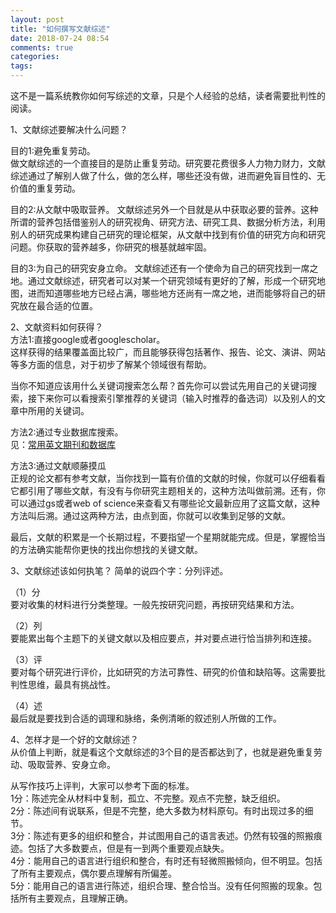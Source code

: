 ```yaml
---
layout: post
title: "如何撰写文献综述"
date: 2018-07-24 08:54
comments: true
categories: 
tags: 
---
```

这不是一篇系统教你如何写综述的文章，只是个人经验的总结，读者需要批判性的阅读。  

1、文献综述要解决什么问题？  

目的1:避免重复劳动。  
做文献综述的一个直接目的是防止重复劳动。研究要花费很多人力物力财力，文献综述通过了解别人做了什么，做的怎么样，哪些还没有做，进而避免盲目性的、无价值的重复劳动。

目的2:从文献中吸取营养。
文献综述另外一个目就是从中获取必要的营养。这种所谓的营养包括借鉴别人的研究视角、研究方法、研究工具、数据分析方法，利用别人的研究成果构建自己研究的理论框架，从文献中找到有价值的研究方向和研究问题。你获取的营养越多，你研究的根基就越牢固。

目的3:为自己的研究安身立命。
文献综述还有一个使命为自己的研究找到一席之地。通过文献综述，研究者可以对某一个研究领域有更好的了解，形成一个研究地图，进而知道哪些地方已经占满，哪些地方还尚有一席之地，进而能够将自己的研究放在最合适的位置。

2、文献资料如何获得？  
方法1:直接google或者googlescholar。  
这样获得的结果覆盖面比较广，而且能够获得包括著作、报告、论文、演讲、网站等多方面的信息，对于初步了解某个领域很有帮助。  

当你不知道应该用什么关键词搜索怎么帮？首先你可以尝试先用自己的关键词搜索，接下来你可以看搜索引擎推荐的关键词（输入时推荐的备选词）以及别人的文章中所用的关键词。  

方法2:通过专业数据库搜索。   
见：[常用英文期刊和数据库](http://zhangchunlei.com/blog/2015/09/30/science-education-journals/)

方法3:通过文献顺藤摸瓜  
正规的论文都有参考文献，当你找到一篇有价值的文献的时候，你就可以仔细看看它都引用了哪些文献，有没有与你研究主题相关的，这种方法叫做前溯。还有，你可以通过gs或者web of science来查看又有哪些论文最新应用了这篇文献，这种方法叫后溯。通过这两种方法，由点到面，你就可以收集到足够的文献。  

最后，文献的积累是一个长期过程，不要指望一个星期就能完成。但是，掌握恰当的方法确实能帮你更快的找出你想找的关键文献。  

3、文献综述该如何执笔？
简单的说四个字：分列评述。

（1）分  
要对收集的材料进行分类整理。一般先按研究问题，再按研究结果和方法。  

（2）列   
要能累出每个主题下的关键文献以及相应要点，并对要点进行恰当排列和连接。  

（3）评  
要对每个研究进行评价，比如研究的方法可靠性、研究的价值和缺陷等。这需要批判性思维，最具有挑战性。  

（4）述  
最后就是要找到合适的调理和脉络，条例清晰的叙述别人所做的工作。  


4、怎样才是一个好的文献综述？  
从价值上判断，就是看这个文献综述的3个目的是否都达到了，也就是避免重复劳动、吸取营养、安身立命。  

从写作技巧上评判，大家可以参考下面的标准。   
    1分：陈述完全从材料中复制，孤立、不完整。观点不完整，缺乏组织。   
    2分：陈述间有说联系，但是不完整，绝大多数为材料原句。有时出现过多的细节。  
    3分：陈述有更多的组织和整合，并试图用自己的语言表述。仍然有较强的照搬痕迹。包括了大多数要点，但是有一到两个重要观点缺失。  
    4分：能用自己的语言进行组织和整合，有时还有轻微照搬倾向，但不明显。包括了所有主要观点，偶尔要点理解有所偏差。  
    5分：能用自己的语言进行陈述，组织合理、整合恰当。没有任何照搬的现象。包括所有主要观点，且理解正确。    